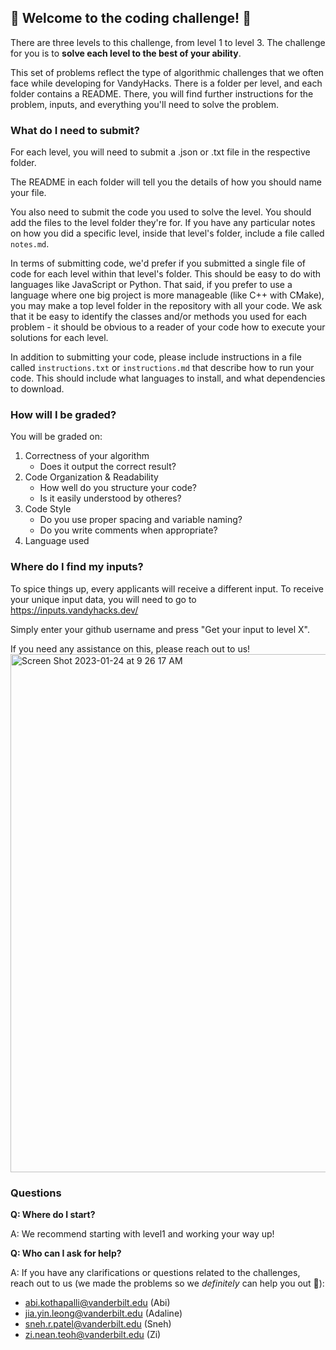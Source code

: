 ## 🚀 Welcome to the coding challenge! 🚀

There are three levels to this challenge, from level 1 to level 3. The challenge for you is to **solve each level to the best of your ability**.

This set of problems reflect the type of algorithmic challenges that we often face while developing for VandyHacks. There is a folder per level, and each folder contains a README. There, you will find further instructions for the problem, inputs, and everything you'll need to solve the problem.

### What do I need to submit?

For each level, you will need to submit a .json or .txt file in the respective folder.

The README in each folder will tell you the details of how you should name your file.

You also need to submit the code you used to solve the level. You should add the files to the level folder they're for. If you have any particular notes on how you did a specific level, inside that level's folder, include a file called `notes.md`.

In terms of submitting code, we'd prefer if you submitted a single file of code for each level within that level's folder. This should be easy to do with languages like JavaScript or Python. That said, if you prefer to use a language where one big project is more manageable (like C++ with CMake), you may make a top level folder in the repository with all your code. We ask that it be easy to identify the classes and/or methods you used for each problem - it should be obvious to a reader of your code how to execute your solutions for each level.

In addition to submitting your code, please include instructions in a file called `instructions.txt` or `instructions.md` that describe how to run your code. This should include what languages to install, and what dependencies to download.

### How will I be graded?

You will be graded on:

1. Correctness of your algorithm
    - Does it output the correct result?
2. Code Organization & Readability
    - How well do you structure your code?
    - Is it easily understood by otheres?
3. Code Style
    - Do you use proper spacing and variable naming?
    - Do you write comments when appropriate?
4. Language used

### Where do I find my inputs?

To spice things up, every applicants will receive a different input. To receive your unique input data, you will need to go to https://inputs.vandyhacks.dev/

Simply enter your github username and press "Get your input to level X".

If you need any assistance on this, please reach out to us!
<img width="829" alt="Screen Shot 2023-01-24 at 9 26 17 AM" src="https://user-images.githubusercontent.com/58854510/214335407-2b39af5d-684d-4f86-a709-3a04ed18a4ef.png">

### Questions

**Q: Where do I start?**

A: We recommend starting with level1 and working your way up!

**Q: Who can I ask for help?**

A: If you have any clarifications or questions related to the challenges, reach out to us (we made the problems so we _definitely_ can help you out 😤):

-   abi.kothapalli@vanderbilt.edu (Abi)
-   jia.yin.leong@vanderbilt.edu (Adaline)
-   sneh.r.patel@vanderbilt.edu (Sneh)
-   zi.nean.teoh@vanderbilt.edu (Zi)
